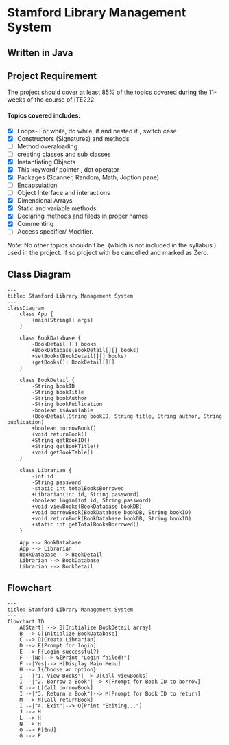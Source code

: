 # Stamford Library Management System

## Written in Java

## Project Requirement

The project should cover at least 85% of the topics covered during the 11-weeks of the course of ITE222.

#### Topics covered includes:

- [x] Loops- For while, do while, if and nested if , switch case
- [x] Constructors (Signatures) and methods
- [ ] Method overaloading
- [ ] creating classes and sub classes
- [x] Instantiating Objects
- [x] This keyword/ pointer , dot operator
- [x] Packages (Scanner, Random, Math, Joption pane)
- [ ] Encapsulation
- [ ] Object Interface and interactions
- [x] Dimensional Arrays
- [x] Static and variable methods
- [x] Declaring methods and fileds in proper names
- [x] Commenting
- [ ] Access specifier/ Modifier.

_Note:_ No other topics shouldn't be  (which is not included in the syllabus ) used in the project. If so project with be cancelled and marked as Zero.

## Class Diagram

```mermaid
---
title: Stamford Library Management System
---
classDiagram
    class App {
        +main(String[] args)
    }

    class BookDatabase {
        -BookDetail[][] books
        +BookDatabase(BookDetail[][] books)
        +setBooks(BookDetail[][] books)
        +getBooks(): BookDetail[][]
    }

    class BookDetail {
        -String bookID
        -String bookTitle
        -String bookAuthor
        -String bookPublication
        -boolean isAvailable
        +BookDetail(String bookID, String title, String author, String publication)
        +boolean borrowBook()
        +void returnBook()
        +String getBookID()
        +String getBookTitle()
        +void getBookTable()
    }

    class Librarian {
        -int id
        -String password
        -static int totalBooksBorrowed
        +Librarian(int id, String password)
        +boolean login(int id, String password)
        +void viewBooks(BookDatabase bookDB)
        +void borrowBook(BookDatabase bookDB, String bookID)
        +void returnBook(BookDatabase bookDB, String bookID)
        +static int getTotalBooksBorrowed()
    }

    App --> BookDatabase
    App --> Librarian
    BookDatabase --> BookDetail
    Librarian --> BookDatabase
    Librarian --> BookDetail
```

## Flowchart

```mermaid
---
title: Stamford Library Management System
---
flowchart TD
    A[Start] --> B[Initialize BookDetail array]
    B --> C[Initialize BookDatabase]
    C --> D[Create Librarian]
    D --> E[Prompt for login]
    E --> F{Login successful?}
    F --|No|--> G[Print "Login failed!"]
    F --|Yes|--> H[Display Main Menu]
    H --> I{Choose an option}
    I --|"1. View Books"|--> J[Call viewBooks]
    I --|"2. Borrow a Book"|--> K[Prompt for Book ID to borrow]
    K --> L[Call borrowBook]
    I --|"3. Return a Book"|--> M[Prompt for Book ID to return]
    M --> N[Call returnBook]
    I --|"4. Exit"|--> O[Print "Exiting..."]
    J --> H
    L --> H
    N --> H
    O --> P[End]
    G --> P
```
